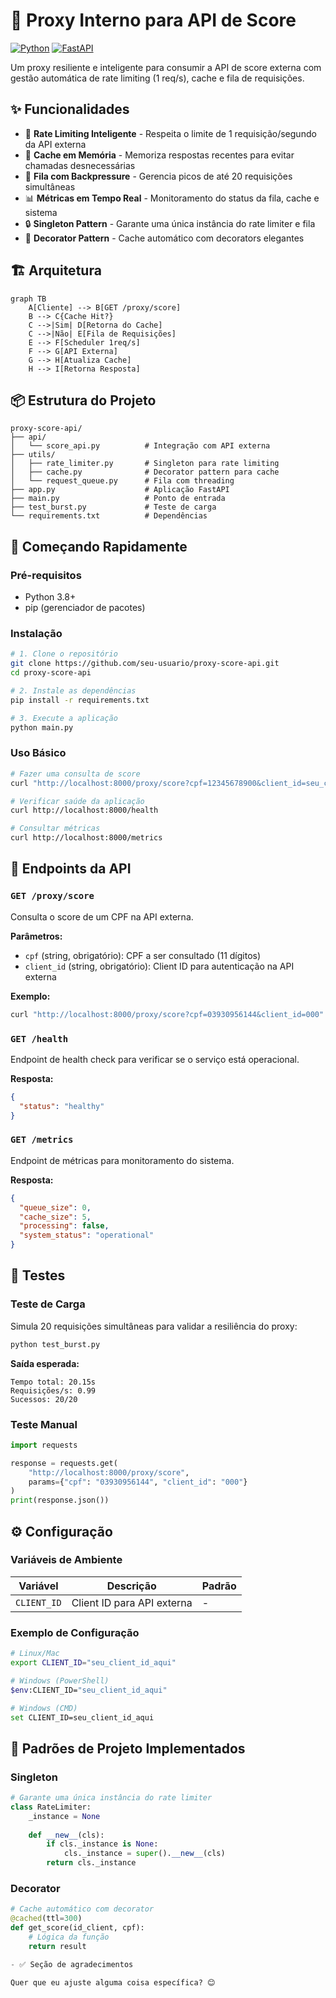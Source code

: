 # 🔄 Proxy Interno para API de Score

[![Python](https://img.shields.io/badge/Python-3.8%2B-blue?logo=python)](https://python.org)
[![FastAPI](https://img.shields.io/badge/FastAPI-0.104%2B-green?logo=fastapi)](https://fastapi.tiangolo.com)

Um proxy resiliente e inteligente para consumir a API de score externa com gestão automática de rate limiting (1 req/s), cache e fila de requisições.

## ✨ Funcionalidades

- 🚦 **Rate Limiting Inteligente** - Respeita o limite de 1 requisição/segundo da API externa
- 💾 **Cache em Memória** - Memoriza respostas recentes para evitar chamadas desnecessárias
- 🎯 **Fila com Backpressure** - Gerencia picos de até 20 requisições simultâneas
- 📊 **Métricas em Tempo Real** - Monitoramento do status da fila, cache e sistema
- 🔒 **Singleton Pattern** - Garante uma única instância do rate limiter e fila
- 🎨 **Decorator Pattern** - Cache automático com decorators elegantes

## 🏗️ Arquitetura

```mermaid
graph TB
    A[Cliente] --> B[GET /proxy/score]
    B --> C{Cache Hit?}
    C -->|Sim| D[Retorna do Cache]
    C -->|Não| E[Fila de Requisições]
    E --> F[Scheduler 1req/s]
    F --> G[API Externa]
    G --> H[Atualiza Cache]
    H --> I[Retorna Resposta]
```

## 📦 Estrutura do Projeto

```
proxy-score-api/
├── api/
│   └── score_api.py          # Integração com API externa
├── utils/
│   ├── rate_limiter.py       # Singleton para rate limiting
│   ├── cache.py              # Decorator pattern para cache
│   └── request_queue.py      # Fila com threading
├── app.py                    # Aplicação FastAPI
├── main.py                   # Ponto de entrada
├── test_burst.py             # Teste de carga
└── requirements.txt          # Dependências
```

## 🚀 Começando Rapidamente

### Pré-requisitos

- Python 3.8+
- pip (gerenciador de pacotes)

### Instalação

```bash
# 1. Clone o repositório
git clone https://github.com/seu-usuario/proxy-score-api.git
cd proxy-score-api

# 2. Instale as dependências
pip install -r requirements.txt

# 3. Execute a aplicação
python main.py
```

### Uso Básico

```bash
# Fazer uma consulta de score
curl "http://localhost:8000/proxy/score?cpf=12345678900&client_id=seu_client_id"

# Verificar saúde da aplicação
curl http://localhost:8000/health

# Consultar métricas
curl http://localhost:8000/metrics
```

## 📡 Endpoints da API

### `GET /proxy/score`
Consulta o score de um CPF na API externa.

**Parâmetros:**
- `cpf` (string, obrigatório): CPF a ser consultado (11 dígitos)
- `client_id` (string, obrigatório): Client ID para autenticação na API externa

**Exemplo:**
```bash
curl "http://localhost:8000/proxy/score?cpf=03930956144&client_id=000"
```

### `GET /health`
Endpoint de health check para verificar se o serviço está operacional.

**Resposta:**
```json
{
  "status": "healthy"
}
```

### `GET /metrics`
Endpoint de métricas para monitoramento do sistema.

**Resposta:**
```json
{
  "queue_size": 0,
  "cache_size": 5,
  "processing": false,
  "system_status": "operational"
}
```

## 🧪 Testes

### Teste de Carga
Simula 20 requisições simultâneas para validar a resiliência do proxy:

```bash
python test_burst.py
```

**Saída esperada:**
```
Tempo total: 20.15s
Requisições/s: 0.99
Sucessos: 20/20
```

### Teste Manual
```python
import requests

response = requests.get(
    "http://localhost:8000/proxy/score",
    params={"cpf": "03930956144", "client_id": "000"}
)
print(response.json())
```

## ⚙️ Configuração

### Variáveis de Ambiente

| Variável | Descrição | Padrão |
|----------|-----------|--------|
| `CLIENT_ID` | Client ID para API externa | - |

### Exemplo de Configuração

```bash
# Linux/Mac
export CLIENT_ID="seu_client_id_aqui"

# Windows (PowerShell)
$env:CLIENT_ID="seu_client_id_aqui"

# Windows (CMD)
set CLIENT_ID=seu_client_id_aqui
```

## 🎯 Padrões de Projeto Implementados

### Singleton
```python
# Garante uma única instância do rate limiter
class RateLimiter:
    _instance = None
    
    def __new__(cls):
        if cls._instance is None:
            cls._instance = super().__new__(cls)
        return cls._instance
```

### Decorator
```python
# Cache automático com decorator
@cached(ttl=300)
def get_score(id_client, cpf):
    # Lógica da função
    return result

- ✅ Seção de agradecimentos

Quer que eu ajuste alguma coisa específica? 😊
